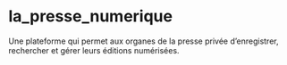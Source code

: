 # la_presse_numerique
Une plateforme qui permet aux organes de la presse privée d’enregistrer, rechercher et gérer leurs éditions numérisées.
